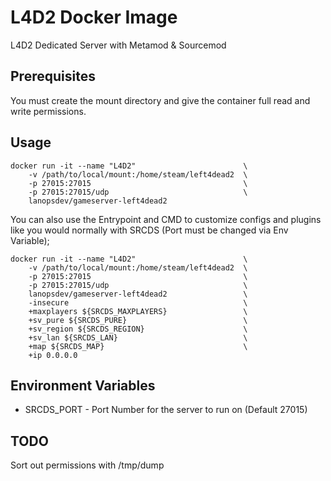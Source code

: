 # L4D2 Docker Image

L4D2 Dedicated Server with Metamod & Sourcemod

## Prerequisites

You must create the mount directory and give the container full read and write permissions.

## Usage

```
docker run -it --name "L4D2" 						\
    -v /path/to/local/mount:/home/steam/left4dead2 	\
    -p 27015:27015 									\
    -p 27015:27015/udp 								\
    lanopsdev/gameserver-left4dead2
```

You can also use the Entrypoint and CMD to customize configs and plugins like you would normally with SRCDS (Port must be changed via Env Variable);

```
docker run -it --name "L4D2" 						\
    -v /path/to/local/mount:/home/steam/left4dead2 	\
    -p 27015:27015 									\
    -p 27015:27015/udp 								\
    lanopsdev/gameserver-left4dead2 				\
	-insecure                                       \
    +maxplayers ${SRCDS_MAXPLAYERS}                 \
    +sv_pure ${SRCDS_PURE}                          \
    +sv_region ${SRCDS_REGION}                      \
    +sv_lan ${SRCDS_LAN}                            \
    +map ${SRCDS_MAP}                               \
    +ip 0.0.0.0
```

## Environment Variables

* SRCDS_PORT - Port Number for the server to run on (Default 27015)

## TODO

Sort out permissions with /tmp/dump

